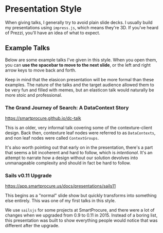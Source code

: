 # Presentation Style

When giving talks, I generally try to avoid plain slide decks. I usually build my presentations using `impress.js`, which means they're 3D. If you've heard of Prezzi, you'll have an idea of what to expect.

## Example Talks

Below are some example talks I've given in this style. When you open them, you can **use the spacebar to move to the next slide**, or the left and right arrow keys to move back and forth.

Keep in mind that the elasicon presentation will be more formal than these examples. The nature of the talks and the target audience allowed them to be very fun and filled with memes, but an elasticon talk would naturally be more stoic and professional.

### The Grand Journey of Search: A DataContext Story

https://smartprocure.github.io/dc-talk

This is an older, very informal talk covering some of the contexture-client design. Back then, contexture leaf nodes were referred to as `DataContexts`, and non leaf nodes were called `ContextGroups`.

It's also worth pointing out that early on in the presentation, there's a part that seems a bit incoherent and hard to follow, which is _intentional_. It's an attempt to narrate how a design without our solution devolves into unmanageable complexity and should in fact be hard to follow. 
    
### Sails v0.11 Upgrade

https://app.smartprocure.us/docs/presentations/sails11

This begins as a "normal" slide show but quickly transforms into something else entirely. This was one of my first talks in this style.

We use `sailsjs` for some projects at SmartProcure, and there were a lot of changes when we upgraded from 0.9 to 0.11 in 2015. Instead of a boring list, this presentation was built to show everything people would notice that was different after the upgrade.
